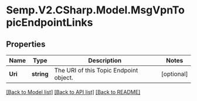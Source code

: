 # Semp.V2.CSharp.Model.MsgVpnTopicEndpointLinks
## Properties

Name | Type | Description | Notes
------------ | ------------- | ------------- | -------------
**Uri** | **string** | The URI of this Topic Endpoint object. | [optional] 

[[Back to Model list]](../README.md#documentation-for-models) [[Back to API list]](../README.md#documentation-for-api-endpoints) [[Back to README]](../README.md)

